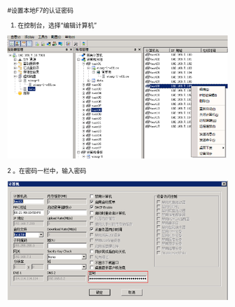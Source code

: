 #设置本地F7的认证密码



1. 在控制台，选择“编辑计算机”



![](/assets/108-1.png)



2 。在密码一栏中，输入密码

![](/assets/114-1.png)


